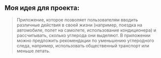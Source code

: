 ## Моя идея для проекта:
> Приложение, которое позволяет пользователям вводить различные действия в своей жизни (например, поездка на автомобиле, полет на самолете, использование кондиционера) и рассчитывать, сколько углерода они выделяют. В приложении можно предложить рекомендации по уменьшению углеродного следа, например, использовать общественный транспорт или меньше летать.
